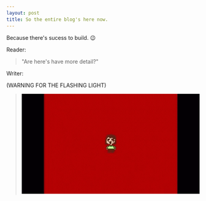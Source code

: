 ```yaml
---
layout: post
title: So the entire blog's here now.
---
```


Because there's sucess to build. :wink:

Reader: 
> "Are here's have more detail?"

Writer: 

(WARNING FOR THE FLASHING LIGHT)


>![](https://github.com/Dobby233LiuBlog/Dobby233LiuBlog.github.io/blob/master/_gifs/ezgif-1-44feb07a40.gif?raw=true)

